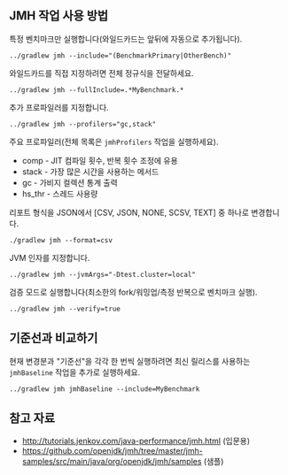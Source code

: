 ## JMH 작업 사용 방법

특정 벤치마크만 실행합니다(와일드카드는 앞뒤에 자동으로 추가됩니다).
```
../gradlew jmh --include="(BenchmarkPrimary|OtherBench)"
```
와일드카드를 직접 지정하려면 전체 정규식을 전달하세요.
```
../gradlew jmh --fullInclude=.*MyBenchmark.*
```

추가 프로파일러를 지정합니다.
```
../gradlew jmh --profilers="gc,stack"
```

주요 프로파일러(전체 목록은 `jmhProfilers` 작업을 실행하세요).
- comp - JIT 컴파일 횟수, 반복 횟수 조정에 유용
- stack - 가장 많은 시간을 사용하는 메서드
- gc - 가비지 컬렉션 통계 출력
- hs_thr - 스레드 사용량

리포트 형식을 JSON에서 [CSV, JSON, NONE, SCSV, TEXT] 중 하나로 변경합니다.
```
./gradlew jmh --format=csv
```

JVM 인자를 지정합니다.
```
../gradlew jmh --jvmArgs="-Dtest.cluster=local"
```

검증 모드로 실행합니다(최소한의 fork/워밍업/측정 반복으로 벤치마크 실행).
```
../gradlew jmh --verify=true
```

## 기준선과 비교하기
현재 변경분과 "기준선"을 각각 한 번씩 실행하려면 최신 릴리스를 사용하는 `jmhBaseline` 작업을 추가로 실행하세요.
```
../gradlew jmh jmhBaseline --include=MyBenchmark
```

## 참고 자료
- http://tutorials.jenkov.com/java-performance/jmh.html (입문용)
- https://github.com/openjdk/jmh/tree/master/jmh-samples/src/main/java/org/openjdk/jmh/samples (샘플)
